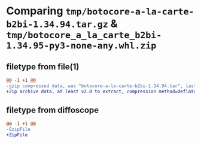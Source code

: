 # Comparing `tmp/botocore-a-la-carte-b2bi-1.34.94.tar.gz` & `tmp/botocore_a_la_carte_b2bi-1.34.95-py3-none-any.whl.zip`

## filetype from file(1)

```diff
@@ -1 +1 @@
-gzip compressed data, was "botocore-a-la-carte-b2bi-1.34.94.tar", last modified: Tue Apr 30 01:01:19 2024, max compression
+Zip archive data, at least v2.0 to extract, compression method=deflate
```

## filetype from diffoscope

```diff
@@ -1 +1 @@
-GzipFile
+ZipFile
```

